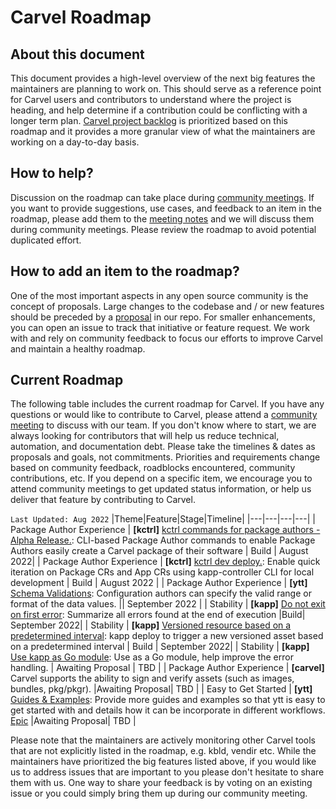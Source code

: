 # Carvel Roadmap

## About this document
This document provides a high-level overview of the next big features the maintainers are planning to work on. This should serve as a reference point for Carvel users and contributors to understand where the project is heading, and help determine if a contribution could be conflicting with a longer term plan. [Carvel project backlog](https://app.zenhub.com/workspaces/carvel-backlog-6013063a24147d0011410709/) is prioritized based on this roadmap and it provides a more granular view of what the maintainers are working on a day-to-day basis.

## How to help?
Discussion on the roadmap can take place during [community meetings](https://carvel.dev/community/). If you want to provide suggestions, use cases, and feedback to an item in the roadmap, please add them to the [meeting notes](https://hackmd.io/F7g3RT2hR3OcIh-Iznk2hw) and we will discuss them during community meetings. Please review the roadmap to avoid potential duplicated effort.

## How to add an item to the roadmap?
One of the most important aspects in any open source community is the concept of proposals. Large changes to the codebase and / or new features should be preceded by a [proposal](https://github.com/vmware-tanzu/carvel-community/tree/develop/proposals) in our repo.
For smaller enhancements, you can open an issue to track that initiative or feature request.
We work with and rely on community feedback to focus our efforts to improve Carvel and maintain a healthy roadmap.

## Current Roadmap
The following table includes the current roadmap for Carvel. If you have any questions or would like to contribute to Carvel, please attend a [community meeting](https://carvel.dev/community/) to discuss with our team. If you don't know where to start, we are always looking for contributors that will help us reduce technical, automation, and documentation debt.
Please take the timelines & dates as proposals and goals, not commitments. Priorities and requirements change based on community feedback, roadblocks encountered, community contributions, etc. If you depend on a specific item, we encourage you to attend community meetings to get updated status information, or help us deliver that feature by contributing to Carvel.

`Last Updated: Aug 2022`
|Theme|Feature|Stage|Timeline|
|---|---|---|---|
| Package Author Experience | **[kctrl]** [kctrl commands for package authors - Alpha Release.](https://github.com/vmware-tanzu/carvel-kapp-controller/issues/632): CLI-based Package Author commands to enable  Package Authors easily create a Carvel package of their software | Build | August 2022|
| Package Author Experience | **[kctrl]** [kctrl dev deploy.](https://github.com/vmware-tanzu/carvel-kapp-controller/issues/2): Enable quick iteration on Package CRs and App CRs using kapp-controller CLI for local development | Build | August 2022 |
| Package Author Experience | **[ytt]** [Schema Validations](https://hackmd.io/pODV3wzbT56MbQTxbQOOKQ#Part-7-Validating-Documents): Configuration authors can specify the valid range or format of the data values. || September 2022  |
| Stability | **[kapp]** [Do not exit on first error](https://github.com/vmware-tanzu/carvel-kapp/issues/426): Summarize all errors found at the end of execution |Build| September 2022|
| Stability | **[kapp]** [Versioned resource based on a predetermined interval](https://github.com/vmware-tanzu/carvel-kapp/issues/224): kapp deploy to trigger a new versioned asset based on a predetermined interval | Build | September 2022|
| Stability | **[kapp]** [Use kapp as Go module](https://github.com/vmware-tanzu/carvel-kapp/issues/564): Use as a Go module, help improve the error handling. | Awaiting Proposal | TBD |
| Package Author Experience | **[carvel]** Carvel supports the ability to sign and verify assets (such as images, bundles, pkg/pkgr). |Awaiting Proposal| TBD |
| Easy to Get Started | **[ytt]** [Guides & Examples](https://github.com/vmware-tanzu/carvel-ytt/issues/314): Provide more guides and examples so that ytt is easy to get started with and details how it can be incorporate in different workflows. [Epic](https://app.zenhub.com/workspaces/carvel-backlog-6013063a24147d0011410709/board?epics=173207060_314&filterLogic=any&repos=173207060) |Awaiting Proposal| TBD |

Please note that the maintainers are actively monitoring other Carvel tools that are not explicitly listed in the roadmap, e.g. kbld, vendir etc. While the maintainers have prioritized the big features listed above, if you would like us to address issues that are important to you please don't hesitate to share them with us. One way to share your feedback is by voting on an existing issue or you could simply bring them up during our community meeting.


